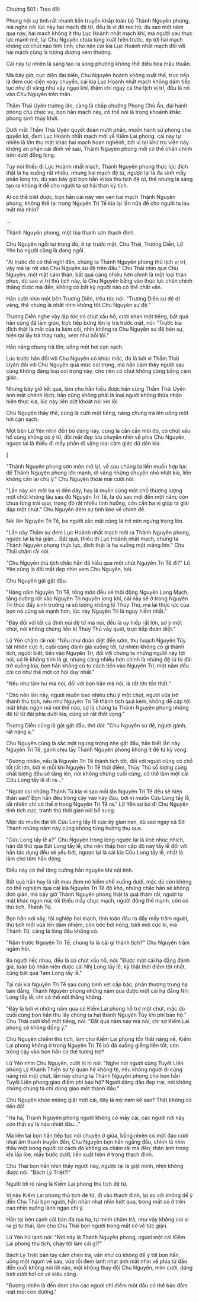 




Chương 501 : Trao đổi


Phong hội sự tình rất nhanh liền truyền khắp toàn bộ Thánh Nguyên phong, mà nghe nói lúc này hai mạch đệ tử, đều là vì đó reo hò, dù sao một năm qua này, hai mạch không ít thụ Lục Hoành nhất mạch khí, mà người sau thực lực mạnh mẽ, tại Chu Nguyên chưa từng xuất hiện trước, ép tới hai mạch không có chút nào tính tình, cho nên cái kia Lục Hoành nhất mạch đối với hai mạch cũng là tương đương xem thường.

Cái này tự nhiên là sáng tạo ra song phương không thể điều hòa mâu thuẫn.

Mà bây giờ, cục diện đại biến, Chu Nguyên hoành không xuất thế, trực tiếp là đem cục diện xoay chuyển, cái kia Lục Hoành nhất mạch không dám tiếp tục như dĩ vãng như vậy ngạo khí, thậm chí ngay cả thủ tịch vị trí, đều là rơi vào Chu Nguyên trên thân.

Thẩm Thái Uyên trưởng lão, càng là chấp chưởng Phong Chủ Ấn, đại hành phong chủ chức vụ, bọn hắn mạch này, có thể nói là trong khoảnh khắc phong sinh thủy khởi.

Dưới mắt Thẩm Thái Uyên quyết đoán mười phần, muốn hành sử phong chủ quyền lợi, đem Lục Hoành nhất mạch mời về Kiếm Lai phong, cái này tự nhiên là lớn thụ mặt khác hai mạch hoan nghênh, bởi vì tại khứ trừ viên này không an phận cái đinh về sau, Thánh Nguyên phong mới có thể chân chính trên dưới đồng lòng.

Tuy nói thiếu đi Lục Hoành nhất mạch, Thánh Nguyên phong thực lực đích thật là hạ xuống rất nhiều, nhưng hai mạch đệ tử, ngược lại là đa sinh mấy phần lòng tin, dù sao bây giờ bọn hắn vị kia thủ tịch đệ tử, thế nhưng là sáng tạo ra không ít để cho người ta sợ hãi than kỳ tích.

Ai có thể biết được, bọn hắn cái này vẻn vẹn hai mạch Thánh Nguyên phong, không thể tại trong Nguyên Trì Tế kia lại lần nữa để cho người ta lau mắt mà nhìn?

...

Thánh Nguyên phong, một tòa thanh sơn thạch đình.

Chu Nguyên ngồi tại trong đó, ở tại trước mặt, Chu Thái, Trương Diễn, Lữ Yên ba người cũng là đang ngồi.

"Ai trước đó có thể nghĩ đến, chúng ta Thánh Nguyên phong thủ tịch vị trí, vậy mà lại rơi vào Chu Nguyên sư đệ trên đầu." Chu Thái nhìn qua Chu Nguyên, một mặt cảm thán, bất quá càng nhiều hơn chính là một loại thán phục, dù sao vị trí thủ tịch này, là Chu Nguyên bằng vào thực lực chân chính thắng được mà đến, không có bất kỳ người nào có thể chất vấn.

Hắn cười nhìn một bên Trương Diễn, trêu tức nói: "Trương Diễn sư đệ dĩ vãng, thế nhưng là nhất nhìn không tốt Chu Nguyên sư đệ."

Trương Diễn nghe vậy lập tức có chút xấu hổ, cười khan một tiếng, bất quá hắn cũng đã làm giòn, trực tiếp bưng lên ly trà trước mặt, nói: "Trước kia đích thật là mắt của ta kém cỏi, nhìn không ra Chu Nguyên sư đệ bản sự, hiện tại lấy trà thay rượu, xem như bồi tội."

Hắn nâng chung trà lên, uống một hơi cạn sạch.

Lúc trước hắn đối với Chu Nguyên có khúc mắc, đó là bởi vì Thẩm Thái Uyên đối với Chu Nguyên quá mức coi trọng, mà hắn cảm thấy người sau cũng không đáng loại coi trọng này, cho nên có chút không công bằng cảm giác.

Nhưng bây giờ kết quả, làm cho hắn hiểu được hắn cùng Thẩm Thái Uyên ánh mắt chênh lệch, hắn cũng không phải là loại người không thừa nhận hiện thực kia, lúc này liền dứt khoát nói xin lỗi.

Chu Nguyên thấy thế, cũng là cười một tiếng, nâng chung trà lên uống một hơi cạn sạch.

Một bên Lữ Yên nhìn đến bộ dáng này, cũng là cắn cắn môi đỏ, có chút xấu hổ cùng không có ý tứ, đôi mắt đẹp lưu chuyển nhìn về phía Chu Nguyên, ngược lại là thiếu đi mấy phần dĩ vãng loại cảm giác dữ dằn kia.

]

"Thánh Nguyên phong sơn môn mở lại, về sau chúng ta liền muốn hợp lực để Thánh Nguyên phong lớn mạnh, dĩ vãng những chuyện nhỏ nhặt kia, liền không cần lại chú ý." Chu Nguyên thoải mái cười nói.

"Lần này xin mời ba vị đến đây, hay là muốn cùng một chỗ thương lượng một chút không lâu sau đó Nguyên Trì Tế, ta dù sao mới đến một năm, còn chưa từng trải qua, trong đó rất nhiều tình huống, còn cần ba vị giúp ta giải đáp một chút." Chu Nguyên đem sự tình kéo về chính đề.

Nói lên Nguyên Trì Tế, ba người sắc mặt cũng là trở nên ngưng trọng lên.

"Lần này Thẩm sư đem Lục Hoành nhất mạch mời ra Thánh Nguyên phong, ngược lại là hả giận... Bất quá, thiếu đi Lục Hoành nhất mạch, chúng ta Thánh Nguyên phong thực lực, đích thật là hạ xuống một mảng lớn." Chu Thái chậm rãi nói.

"Chu Nguyên thủ tịch chắc hẳn đã hiểu qua một chút Nguyên Trì Tế đi?" Lữ Yên cũng là đôi mắt đẹp nhìn xem Chu Nguyên, hỏi.

Chu Nguyên gật gật đầu.

"Hàng năm Nguyên Trì Tế, tông môn đều sẽ thôi động Nguyên Long Mạch, tăng cường rót vào Nguyên Trì nguyên long khí, cái này sẽ ở trong Nguyên Trì thúc đẩy sinh trưởng ra số lượng khổng lồ Thủy Thú, mà lại thực lực của bọn nó cũng sẽ mạnh hơn, lúc này Nguyên Trì là nguy hiểm nhất."

"Đây đối với tất cả đỉnh núi đệ tử mà nói, đều là uy hiếp rất lớn, sơ ý một chút, nói không chừng liền bị Thủy Thú vây quét, trực tiếp đoàn diệt."

Lữ Yên chậm rãi nói: "Nếu như đoàn diệt đến sớm, thu hoạch Nguyên Tủy tất nhiên cực ít, cuối cùng đánh giá xuống tới, tự nhiên không có gì thành tích, ngươi biết, tiến vào Nguyên Trì, đối với chúng ta những người này tới nói, có lẽ không tính là gì, nhưng càng nhiều hơn chính là những đệ tử tử đái trở xuống kia, bọn hắn không có tư cách tiến vào Nguyên Trì, một năm đều chỉ có như thế một cơ hội duy nhất."

"Nếu như làm hư mà nói, đối với bọn hắn mà nói, là rất lớn tổn thất."

"Cho nên lần này, ngươi muốn bao nhiêu chú ý một chút, ngươi vừa trở thành thủ tịch, nếu như Nguyên Trì Tế thành tích quá kém, không đề cập tới mặt khác ngọn núi nói thế nào, sợ là chúng ta Thánh Nguyên phong những đệ tử tử đái phía dưới kia, cũng sẽ rất thất vọng."

Trương Diễn cũng là gật gật đầu, thở dài: "Chu Nguyên sư đệ, ngươi gánh, rất nặng a."

Chu Nguyên cũng là sắc mặt ngưng trọng nhẹ gật đầu, hắn biết lần này Nguyên Trì Tế, gánh chịu lấy Thánh Nguyên phong không ít đệ tử kỳ vọng.

"Đương nhiên, nếu là Nguyên Trì Tế thành tích tốt, đối với ngươi cũng có chỗ tốt rất lớn, bởi vì mỗi khi Nguyên Trì Tế thời điểm, Thủy Thú số lượng cùng chất lượng đều sẽ tăng lên, nói không chừng cuối cùng, có thể làm một cái Cửu Long tẩy lễ đi ra..."

"Ngươi coi những Thánh Tử kia vì sao mỗi lần Nguyên Trì Tế đều sẽ hiện thân sao? Bọn hắn đều trông cậy vào này đâu, bởi vì muốn Cửu Long tẩy lễ, tất nhiên chỉ có thể ở trong Nguyên Trì Tế ra." Lữ Yên sợ bỏ đi Chu Nguyên tính tích cực, tranh thủ thời gian nói bổ sung.

Mặc dù muốn đạt tới Cửu Long tẩy lễ cực kỳ gian nan, dù sao ngay cả Sở Thanh những năm này cũng không từng hưởng thụ qua.

"Cửu Long tẩy lễ a?" Chu Nguyên trong lòng ngược lại là khẽ nhúc nhích, hắn đã thử qua Bát Long tẩy lễ, cho nên thấp hơn cấp độ này tẩy lễ đối với hắn tác dụng đều sẽ yếu bớt, ngược lại là cái kia Cửu Long tẩy lễ, nhất là làm cho tâm hắn động.

Điều này có thể tăng cường hắn nguyên khí nội tình.

Bất quá hắn hay là rất mau đem nó kiềm chế xuống dưới, mặc dù còn không có thể nghiệm qua cái kia Nguyên Trì Tế độ khó, nhưng chắc hẳn sẽ không đơn giản, mà bây giờ Thánh Nguyên phong thật là quá thảm rồi, người ta mặt khác ngọn núi, tối thiểu mấy chục mạch, người đông thế mạnh, còn có thủ tịch, Thánh Tử.

Bọn hắn nơi này, tội nghiệp hai mạch, tính toán đâu ra đấy mấy trăm người, thủ tịch mới vừa lên đảm nhiệm, còn bốc hơi nóng, tươi mới cực kì, mà Thánh Tử, càng là lông đều không có.

"Năm trước Nguyên Trì Tế, chúng ta là cái gì thành tích?" Chu Nguyên trầm ngâm hỏi.

Ba người liếc nhau, đều là có chút xấu hổ, nói: "Được một cái hạ đẳng đánh giá, toàn bộ nhân viên được cái Nhị Long tẩy lễ, kỳ thật thời điểm tốt nhất, cũng bất quá Tam Long tẩy lễ."

Tại cái kia Nguyên Trì Tế sau cùng bình xét cấp bậc, phân thượng trung hạ tam đẳng, Thánh Nguyên phong những năm qua được một cái hạ đẳng Nhị Long tẩy lễ, chỉ có thể nói thắng không.

"Đây là bởi vì những năm qua có Kiếm Lai phong hỗ trợ một chút, mặc dù cuối cùng bọn hắn thu lấy chúng ta hai thành Nguyên Tủy khi phí bảo hộ." Chu Thái cười khổ một tiếng, nói: "Bất quá năm nay mà nói, chỉ sợ Kiếm Lai phong sẽ không đồng ý."

Chu Nguyên chiếm thủ tịch, làm cho Kiếm Lai phong tổn thất nặng nề, Kiếm Lai phong không ở trong Nguyên Trì Tế bỏ đá xuống giếng liền tốt, còn trông cậy vào bọn hắn có thể tương trợ?

Lữ Yên nhìn Chu Nguyên, cười hì hì nói: "Nghe nói ngươi cùng Tuyết Liên phong Lý Khanh Thiền sư tỷ quan hệ không tệ, nếu không ngươi đi cùng nàng nói một chút, lần này chúng ta Thánh Nguyên phong cho bọn hắn Tuyết Liên phong giao điểm phí bảo hộ? Ngươi dáng dấp đẹp trai, nói không chừng chúng ta chỉ dùng giao một thành đâu."

Chu Nguyên khóe miệng giật một cái, đây là mỹ nam kế sao? Thật không có tiền đồ!

"Ha ha, Thánh Nguyên phong người không có mấy cái, các ngươi nơi này còn thật sự là náo nhiệt đâu..."

Mà liền tại bọn hắn tiếp tục nói chuyện ở giữa, bỗng nhiên có một đạo cười nhạt âm thanh truyền đến, Chu Nguyên bọn hắn ngẩng đầu, chính là nhìn thấy một bóng người từ cách đó không xa chậm rãi mà đến, thân ảnh trong khi lấp lóe, mấy bước dưới, liền xuất hiện ở trong thạch đình.

Chu Thái bọn hắn nhìn thấy người này, ngược lại là giật mình, nhịn không được nói: "Bách Lý Triệt?!"

Người tới rõ ràng là Kiếm Lai phong thủ tịch đệ tử.

Vị này Kiếm Lai phong thủ tịch đệ tử, đi vào thạch đình, lại so với không để ý đến Chu Thái bọn người, hắn nhàn nhạt nhìn lướt qua, trong mắt có ở trên cao nhìn xuống lãnh ngạo chi ý.

Hắn tại bên cạnh cái bàn đá tọa hạ, tự mình châm trà, như vậy không coi ai ra gì tư thái, làm cho Chu Thái bọn người trong mắt có vẻ tức giận.

Lữ Yên hừ lạnh nói: "Nơi này là Thánh Nguyên phong, ngươi một cái Kiếm Lai phong thủ tịch, chạy tới làm cái gì?"

Bách Lý Triệt bàn tay cầm chén trà, vẫn như cũ không để ý tới bọn hắn, uống một ngụm về sau, vừa rồi đem lạnh nhạt ánh mắt nhìn về phía từ đầu đến cuối không nói lời nào, mặt không thay đổi Chu Nguyên, mỉm cười, dáng tươi cười hơi có vẻ kiêu căng.

"Đương nhiên là đến đem cho các ngươi chỉ điểm một đầu có thể bảo đảm mặt mũi con đường."




